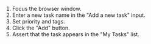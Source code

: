 1. Focus the browser window.
2. Enter a new task name in the "Add a new task" input.
3. Set priority and tags.
4. Click the "Add" button.
5. Assert that the task appears in the "My Tasks" list.